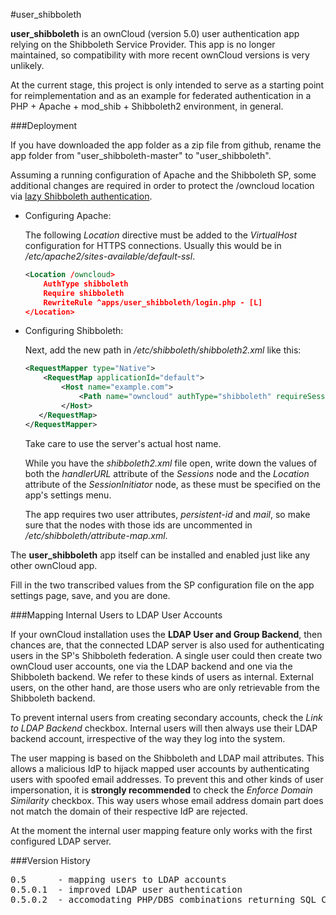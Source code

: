 #user_shibboleth

**user_shibboleth** is an ownCloud (version 5.0) user authentication app relying on the Shibboleth Service Provider. This app is no longer maintained, so compatibility with more recent ownCloud versions is very unlikely.

At the current stage, this project is only intended to serve as a starting point for reimplementation and as an example for federated authentication in a PHP + Apache + mod_shib + Shibboleth2 environment, in general.


###Deployment

If you have downloaded the app folder as a zip file from github, rename the app folder from "user_shibboleth-master" to "user_shibboleth".

Assuming a running configuration of Apache and the Shibboleth SP, some additional changes are required in order to protect the /owncloud location via [lazy Shibboleth authentication](https://aai-demo.switch.ch/lazy/).

* Configuring Apache:

    The following _Location_ directive must be added to the _VirtualHost_ configuration for HTTPS connections. Usually this would be in _/etc/apache2/sites-available/default-ssl_.

    ```xml
    <Location /owncloud>
        AuthType shibboleth
        Require shibboleth
        RewriteRule ^apps/user_shibboleth/login.php - [L]
    </Location>
    ```
* Configuring Shibboleth:
    
    Next, add the new path in _/etc/shibboleth/shibboleth2.xml_ like this:

    ```xml
    <RequestMapper type="Native">
        <RequestMap applicationId="default">
            <Host name="example.com">
                <Path name="owncloud" authType="shibboleth" requireSession="false"/>
            </Host>
       </RequestMap>
    </RequestMapper>
    ```
    Take care to use the server's actual host name.
    
    While you have the _shibboleth2.xml_ file open, write down the values of both the _handlerURL_ attribute of the _Sessions_ node and the _Location_ attribute of the _SessionInitiator_ node, as these must be specified on the app's settings menu.

   The app requires two user attributes, _persistent-id_ and _mail_, so make sure that the nodes with those ids are uncommented in _/etc/shibboleth/attribute-map.xml_. 

The __user_shibboleth__ app itself can be installed and enabled just like any other ownCloud app.

Fill in the two transcribed values from the SP configuration file on the app settings page, save, and you are done.

###Mapping Internal Users to LDAP User Accounts

If your ownCloud installation uses the __LDAP User and Group Backend__, then chances are, that the connected LDAP server is also used for authenticating users in the SP's Shibboleth federation. A single user could then create two ownCloud user accounts, one via the LDAP backend and one via the Shibboleth backend. We refer to these kinds of users as internal. External users, on the other hand, are those users who are only retrievable from the Shibboleth backend.

To prevent internal users from creating secondary accounts, check the _Link to LDAP Backend_ checkbox. Internal users will then always use their LDAP backend account, irrespective of the way they log into the system.

The user mapping is based on the Shibboleth and LDAP mail attributes. This allows a malicious IdP to hijack mapped user accounts by authenticating users with spoofed email addresses. To prevent this and other kinds of user impersonation, it is __strongly recommended__ to check the _Enforce Domain Similarity_ checkbox. This way users whose email address domain part does not match the domain of their respective IdP are rejected.

At the moment the internal user mapping feature only works with the first configured LDAP server.

###Version History
<pre>
0.5      - mapping users to LDAP accounts 
0.5.0.1  - improved LDAP user authentication
0.5.0.2  - accomodating PHP/DBS combinations returning SQL COUNT(*) as a string value
</pre>
